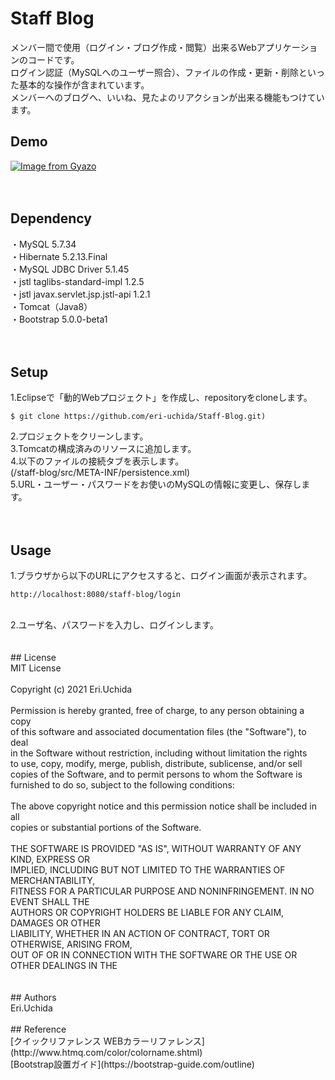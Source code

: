 # Staff Blog<br/>
メンバー間で使用（ログイン・ブログ作成・閲覧）出来るWebアプリケーションのコードです。<br/>
ログイン認証（MySQLへのユーザー照合）、ファイルの作成・更新・削除といった基本的な操作が含まれています。<br/>
メンバーへのブログへ、いいね、見たよのリアクションが出来る機能もつけています。<br/>

## Demo<br/>
[![Image from Gyazo](https://i.gyazo.com/09a31bbd5ad9195d1ecddd78f8a6bff8.gif)](https://gyazo.com/09a31bbd5ad9195d1ecddd78f8a6bff8)
<br/>
<br/>
<br/>
## Dependency<br/>
・MySQL 5.7.34<br/>
・Hibernate 5.2.13.Final<br/>
・MySQL JDBC Driver 5.1.45<br/>
・jstl taglibs-standard-impl 1.2.5<br/>
・jstl javax.servlet.jsp.jstl-api 1.2.1<br/>
・Tomcat（Java8）<br/>
・Bootstrap 5.0.0-beta1<br/>
<br/>
<br/>
## Setup<br/>
1.Eclipseで「動的Webプロジェクト」を作成し、repositoryをcloneします。<br/>
```
$ git clone https://github.com/eri-uchida/Staff-Blog.git)
```
2.プロジェクトをクリーンします。<br/>
3.Tomcatの構成済みのリソースに追加します。<br/>
4.以下のファイルの接続タブを表示します。<br/>
(/staff-blog/src/META-INF/persistence.xml)<br/>
5.URL・ユーザー・パスワードをお使いのMySQLの情報に変更し、保存します。<br/>
<br/>
<br/>
## Usage<br/>
1.ブラウザから以下のURLにアクセスすると、ログイン画面が表示されます。<br/>
```
http://localhost:8080/staff-blog/login
```
<br/>
2.ユーザ名、パスワードを入力し、ログインします。<br/>
<br/>
<br/>
## License<br/>
MIT License<br/>
<br/>
Copyright (c) 2021 Eri.Uchida<br/>
<br/>
Permission is hereby granted, free of charge, to any person obtaining a copy<br/>
of this software and associated documentation files (the "Software"), to deal<br/>
in the Software without restriction, including without limitation the rights<br/>
to use, copy, modify, merge, publish, distribute, sublicense, and/or sell<br/>
copies of the Software, and to permit persons to whom the Software is<br/>
furnished to do so, subject to the following conditions:<br/>
<br/>
The above copyright notice and this permission notice shall be included in all<br/>
copies or substantial portions of the Software.<br/>
<br/>
THE SOFTWARE IS PROVIDED "AS IS", WITHOUT WARRANTY OF ANY KIND, EXPRESS OR<br/>
IMPLIED, INCLUDING BUT NOT LIMITED TO THE WARRANTIES OF MERCHANTABILITY,<br/>
FITNESS FOR A PARTICULAR PURPOSE AND NONINFRINGEMENT. IN NO EVENT SHALL THE<br/>
AUTHORS OR COPYRIGHT HOLDERS BE LIABLE FOR ANY CLAIM, DAMAGES OR OTHER<br/>
LIABILITY, WHETHER IN AN ACTION OF CONTRACT, TORT OR OTHERWISE, ARISING FROM,<br/>
OUT OF OR IN CONNECTION WITH THE SOFTWARE OR THE USE OR OTHER DEALINGS IN THE<br/>
<br/>
<br/>
## Authors<br/>
Eri.Uchida<br/>
<br/>
## Reference<br/>
[クイックリファレンス WEBカラーリファレンス](http://www.htmq.com/color/colorname.shtml)
<br/>
[Bootstrap設置ガイド](https://bootstrap-guide.com/outline)
<br/><br/>

